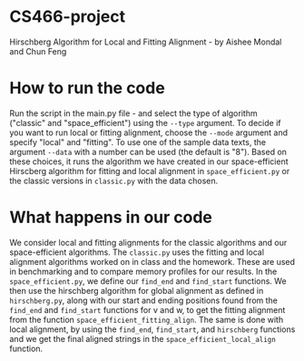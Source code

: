 # CS466-project

Hirschberg Algorithm for Local and Fitting Alignment - by Aishee Mondal and Chun Feng

# How to run the code
Run the script in the main.py file - and select the type of algorithm ("classic" and "space_efficient") using the `--type` argument. To decide if you want to run local or fitting alignment, choose the `--mode` argument and specify "local" and "fitting". To use one of the sample data texts, the argument `--data` with a number can be used (the default is "8"). Based on these choices, it runs the algorithm we have created in our space-efficient Hirscberg algorithm for fitting and local alignment in `space_efficient.py` or the classic versions in `classic.py` with the data chosen.

# What happens in our code
We consider local and fitting alignments for the classic algorithms and our space-efficient algorithms. The `classic.py` uses the fitting and local alignment algorithms worked on in class and the homework. These are used in benchmarking and to compare memory profiles for our results. In the `space_efficient.py`, we define our `find_end` and `find_start` functions. We then use the hirschberg algorithm for global alignment as defined in `hirschberg.py`, along with our start and ending positions found from the `find_end` and `find_start` functions for v and w, to get the fitting alignment from the function `space_efficient_fitting_align`. The same is done with local alignment, by using the `find_end`, `find_start`, and `hirschberg` functions and we get the final aligned strings in the `space_efficient_local_align` function. 
 
